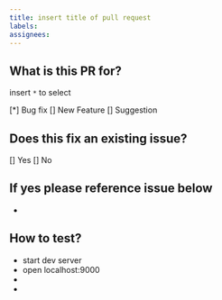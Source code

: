 ```yaml
---
title: insert title of pull request
labels:
assignees:
---
```


## What is this PR for?

insert `*` to select

[*] Bug fix
[] New Feature
[] Suggestion

## Does this fix an existing issue?

[] Yes
[] No

## If yes please reference issue below

-

## How to test?

- start dev server
- open localhost:9000
-
-
